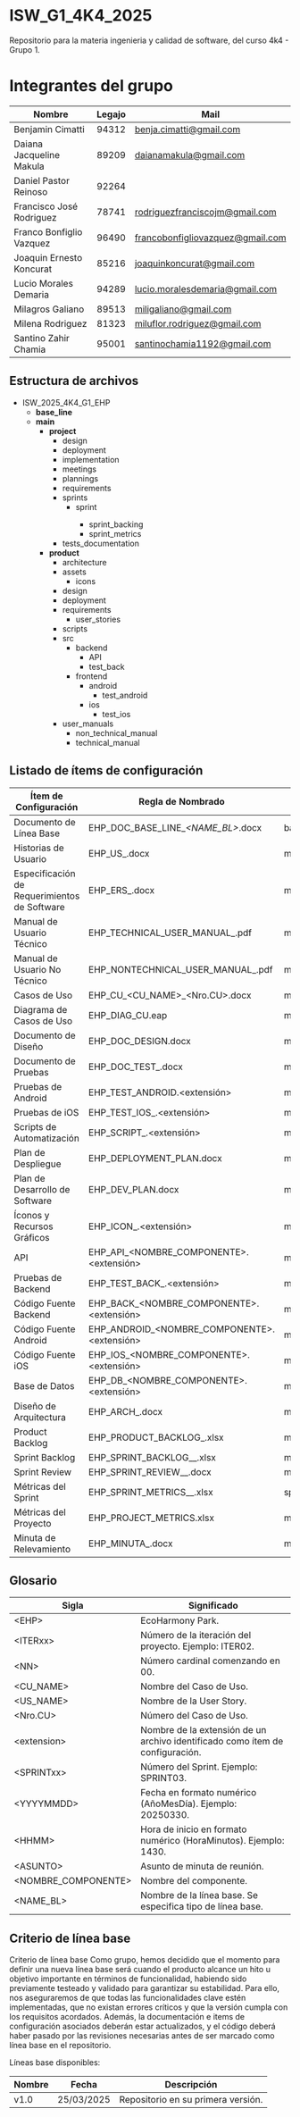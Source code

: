# ISW_G1_4K4_2025
Repositorio para la materia ingenieria y calidad de software, del curso 4k4 - Grupo 1.

# Integrantes del grupo
| Nombre | Legajo | Mail
| ------------ | ------------ | ------------ | 
| Benjamin Cimatti | 94312 | benja.cimatti@gmail.com |
| Daiana Jacqueline Makula | 89209 | daianamakula@gmail.com |
| Daniel Pastor Reinoso | 92264 |  | 
| Francisco José Rodriguez | 78741 | rodriguezfranciscojm@gmail.com |
| Franco Bonfiglio Vazquez | 96490 | francobonfigliovazquez@gmail.com | 
| Joaquin Ernesto Koncurat | 85216 | joaquinkoncurat@gmail.com |
| Lucio Morales Demaria | 94289 | lucio.moralesdemaria@gmail.com | 
| Milagros Galiano | 89513 | miligaliano@gmail.com |
| Milena Rodriguez | 81323 | miluflor.rodriguez@gmail.com |
| Santino Zahir Chamia | 95001 | santinochamia1192@gmail.com | 

## Estructura de archivos
- ISW_2025_4K4_G1_EHP
  - **base_line**
  - **main**
    - **project**
      - design
      - deployment
      - implementation
      - meetings
      - plannings
      - requirements
      - sprints
        - sprint<NN>
          - sprint_backing
          - sprint_metrics
      - tests_documentation
    - **product**
      - architecture
      - assets
        - icons
      - design
      - deployment
      - requirements
        - user_stories
      - scripts
      - src
        - backend
          - API
          - test_back
        - frontend
          - android
            - test_android
          - ios
            - test_ios
      - user_manuals
        - non_technical_manual
        - technical_manual
  

## Listado de ítems de configuración

| Ítem de Configuración | Regla de Nombrado | Ubicación Física | Tipo de Ítem |
|-----------------------|------------------|------------------|--------------|
| Documento de Línea Base | EHP_DOC_BASE_LINE_<ITERxx>_<NAME_BL>_<NN>.docx | base_line/ | Iteración |
| Historias de Usuario | EHP_US_<NN>.docx | main/product/requirements/user_stories/ | Producto |
| Especificación de Requerimientos de Software | EHP_ERS_<NN>.docx | main/project/requirements/ | Proyecto |
| Manual de Usuario Técnico | EHP_TECHNICAL_USER_MANUAL_<NN>.pdf | main/product/user_manuals/technical_manuals/ | Producto |
| Manual de Usuario No Técnico | EHP_NONTECHNICAL_USER_MANUAL_<NN>.pdf | main/product/user_manuals/non_technical_manuals/ | Producto |
| Casos de Uso | EHP_CU_<CU_NAME>_<Nro.CU>.docx | main/product/requirements/ | Producto |
| Diagrama de Casos de Uso | EHP_DIAG_CU.eap | main/product/requirements/ | Producto |
| Documento de Diseño | EHP_DOC_DESIGN.docx | main/product/design/ | Producto |
| Documento de Pruebas | EHP_DOC_TEST_<NN>.docx | main/project/tests_documentation/ | Iteración |
| Pruebas de Android | EHP_TEST_ANDROID<NN>.<extensión> | main/src/frontend/android/test_android/ | Iteración |
| Pruebas de iOS | EHP_TEST_IOS_<NN>.<extensión> | main/src/frontend/ios/test_ios/ | Iteración |
| Scripts de Automatización | EHP_SCRIPT_<NN>.<extensión> | main/product/scripts/ | Producto |
| Plan de Despliegue | EHP_DEPLOYMENT_PLAN.docx | main/project/deployment/ | Proyecto |
| Plan de Desarrollo de Software | EHP_DEV_PLAN.docx | main/project/plannings/ | Proyecto |
| Íconos y Recursos Gráficos | EHP_ICON_<NN>.<extensión> | main/assets/icons/ | Producto |
| API | EHP_API_<NOMBRE_COMPONENTE>.<extensión> | main/src/backend/API/ | Producto |
| Pruebas de Backend | EHP_TEST_BACK_<NN>.<extensión> | main/src/backend/test_back/ | Iteración |
| Código Fuente Backend | EHP_BACK_<NOMBRE_COMPONENTE>.<extensión> | main/src/backend/ | Producto |
| Código Fuente Android | EHP_ANDROID_<NOMBRE_COMPONENTE>.<extensión> | main/src/frontend/android | Producto |
| Código Fuente iOS | EHP_IOS_<NOMBRE_COMPONENTE>.<extensión> | main/src/frontend/ios | Producto |
| Base de Datos | EHP_DB_<NOMBRE_COMPONENTE>.<extensión> | main/src/db | Producto |
| Diseño de Arquitectura | EHP_ARCH_<ITERxx>.docx | main/design/architecture | Proyecto |
| Product Backlog | EHP_PRODUCT_BACKLOG_<ITERxx>.xlsx | main/project/plannings/ | Proyecto |
| Sprint Backlog | EHP_SPRINT_BACKLOG_<ITERxx>_<SPRINTxx>.xlsx | main/sprints/sprint_<NN>/sprint_backlog/ | Iteración |
| Sprint Review | EHP_SPRINT_REVIEW_<ITERxx>_<SPRINTxx>.docx | main/meetings/ | Iteración |
| Métricas del Sprint | EHP_SPRINT_METRICS_<ITERxx>_<SPRINTxx>.xlsx | sprints/sprint_<NN>/sprint_metrics/ | Iteración |
| Métricas del Proyecto | EHP_PROJECT_METRICS.xlsx | main/project/plannings/ | Proyecto |
| Minuta de Relevamiento | EHP_MINUTA_<YYYYMMDD>_<HHMM>_<ASUNTO>.docx | main/meetings/ | Iteración |


## Glosario
| Sigla| Significado |
| ------------ | ------------ |
| \<EHP\> | EcoHarmony Park. |
| \<ITERxx\> | Número de la iteración del proyecto. Ejemplo: ITER02. |
| \<NN\> | Número cardinal comenzando en 00. |
| \<CU_NAME\> | Nombre del Caso de Uso. |
| \<US_NAME\> | Nombre de la User Story. |
| \<Nro.CU\> | Número del Caso de Uso. |
| \<extension\> | Nombre de la extensión de un archivo identificado como ítem de configuración. |
| \<SPRINTxx\> | Número del Sprint. Ejemplo: SPRINT03. |
| \<YYYYMMDD\> | Fecha en formato numérico (AñoMesDía). Ejemplo: 20250330. |
| \<HHMM\> | Hora de inicio en formato numérico (HoraMinutos). Ejemplo: 1430. |
| \<ASUNTO\> | Asunto de minuta de reunión. |
| \<NOMBRE_COMPONENTE\> | Nombre del componente. |
| \<NAME_BL\> | Nombre de la línea base. Se especifica tipo de línea base. |


## Criterio de línea base

Criterio de línea base
Como grupo, hemos decidido que el momento para definir una nueva línea base será cuando el producto alcance un hito u objetivo importante en términos de funcionalidad, habiendo sido previamente testeado y validado para garantizar su estabilidad. Para ello, nos aseguraremos de que todas las funcionalidades clave estén implementadas, que no existan errores críticos y que la versión cumpla con los requisitos acordados. Además, la documentación e items de configuración asociados deberán estar actualizados, y el código deberá haber pasado por las revisiones necesarias antes de ser marcado como línea base en el repositorio.


Líneas base disponibles: 

| Nombre | Fecha | Descripción
| ------------ | ------------ | ------------ | 
| v1.0 | 25/03/2025 | Repositorio en su primera versión. | 




